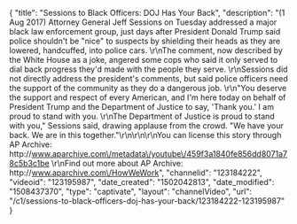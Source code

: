 {
    "title": "Sessions to Black Officers: DOJ Has Your Back",
    "description": "(1 Aug 2017) Attorney General Jeff Sessions on Tuesday addressed a major black law enforcement group, just days after President Donald Trump said police shouldn't be \"nice\" to suspects by shielding their heads as they are lowered, handcuffed, into police cars. \r\nThe comment, now described by the White House as a joke, angered some cops who said it only served to dial back progress they'd made with the people they serve. \r\nSessions did not directly address the president's comments, but said police officers need the support of the community as they do a dangerous job. \r\n\"You deserve the support and respect of every American, and I'm here today on behalf of President Trump and the Department of Justice to say, 'Thank you.' I am proud to stand with you. \r\nThe Department of Justice is proud to stand with you,\" Sessions said, drawing applause from the crowd. \"We have your back. We are in this together.\"\r\n\r\n\r\nYou can license this story through AP Archive: http:\/\/www.aparchive.com\/metadata\/youtube\/459f3a1840fe856dd8071a78c5b3c1be \r\nFind out more about AP Archive: http:\/\/www.aparchive.com\/HowWeWork",
    "channelid": "123184222",
    "videoid": "123195987",
    "date_created": "1502042813",
    "date_modified": "1508437370",
    "type": "captivate",
    "layout": "channelVideo",
    "url": "\/c1\/sessions-to-black-officers-doj-has-your-back\/123184222-123195987"
}